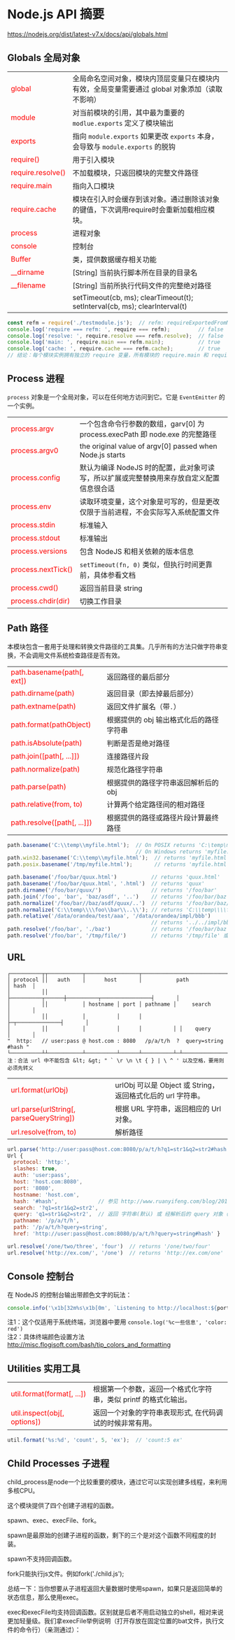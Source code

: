 # Node.js API 摘要

<style>
  td:first-Child { color: red; }
  h2 a { text-decoration: none; }
</style>

https://nodejs.org/dist/latest-v7.x/docs/api/globals.html

## Globals 全局对象

|||
|-------------------|------------------------------------------------------------------------------------------------
| global            | 全局命名空间对象，模块内顶层变量只在模块内有效，全局变量需要通过 global 对象添加（读取不影响）
| module            | 对当前模块的引用，其中最为重要的 `modlue.exports` 定义了模块输出
| exports           | 指向 `module.exports` 如果更改 `exports` 本身，会导致与 `module.exports` 的脱钩
| require()         | 用于引入模块
| require.resolve() | 不加载模块，只返回模块的完整文件路径
| require.main      | 指向入口模块
| require.cache     | 模块在引入时会缓存到该对象。通过删除该对象的键值，下次调用require时会重新加载相应模块。
| process           | 进程对象
| console           | 控制台
| Buffer            | 类，提供数据缓存相关功能
| __dirname         | [String] 当前执行脚本所在目录的目录名
| __filename        | [String] 当前所执行代码文件的完整绝对路径
|                   | setTimeout(cb, ms); clearTimeout(t); setInterval(cb, ms); clearInterval(t)

```js
const refm = require('./testmodule.js');  // refm: requireExportedFromModule
console.log('require === refm: ', require === refm);         // false
console.log('resolve: ', require.resolve === refm.resolve);  // false
console.log('main: ', require.main === refm.main);           // true
console.log('cache: ', require.cache === refm.cache);        // true
// 结论：每个模块实例拥有独立的 require 变量，所有模块的 require.main 和 require.cache 的引用是相同的。 
```


## Process 进程

`process` 对象是一个全局对象，可以在任何地方访问到它。它是 `EventEmitter` 的一个实例。

|||
|--------------------|---------------------------------------------------------------------------------
| process.argv       | 一个包含命令行参数的数组，garv[0] 为 process.execPath 即 node.exe 的完整路径
| process.argv0      | the original value of argv[0] passed when Node.js starts
| process.config     | 默认为编译 NodeJS 时的配置，此对象可读写，所以扩展或完整替换用来存放自定义配置信息很合适
| process.env        | 读取环境变量，这个对象是可写的，但是更改仅限于当前进程，不会实际写入系统配置文件
| process.stdin      | 标准输入
| process.stdout     | 标准输出
| process.versions   | 包含 NodeJS 和相关依赖的版本信息
| process.nextTick() | `setTimeout(fn, 0)` 类似，但执行时间更靠前，具体参看文档
| process.cwd()      | 返回当前目录 string
| process.chdir(dir) | 切换工作目录


## Path 路径

本模块包含一套用于处理和转换文件路径的工具集。几乎所有的方法只做字符串变换，不会调用文件系统检查路径是否有效。

|||
|-----------------------------|------------------------------------------
| path.basename(path[, ext])  | 返回路径的最后部分
| path.dirname(path)          | 返回目录（即去掉最后部分）
| path.extname(path)          | 返回文件扩展名（带`.`）
| path.format(pathObject)     | 根据提供的 obj 输出格式化后的路径字符串
| path.isAbsolute(path)       | 判断是否是绝对路径
| path.join([path[, ...]])    | 连接路径片段
| path.normalize(path)        | 规范化路径字符串
| path.parse(path)            | 根据提供的路径字符串返回解析后的 obj
| path.relative(from, to)     | 计算两个给定路径间的相对路径
| path.resolve([path[, ...]]) | 根据提供的路径或路径片段计算最终路径

```js
path.basename('C:\\temp\\myfile.html');  // On POSIX returns 'C:\temp\myfile.html'
                                         // On Windows returns 'myfile.html'
path.win32.basename('C:\\temp\\myfile.html');  // returns 'myfile.html'
path.posix.basename('/tmp/myfile.html');       // returns 'myfile.html'

path.basename('/foo/bar/quux.html')           // returns 'quux.html'
path.basename('/foo/bar/quux.html', '.html')  // returns 'quux'
path.dirname('/foo/bar/quux/')                // returns '/foo/bar'
path.join('/foo', 'bar', 'baz/asdf', '..')    // returns '/foo/bar/baz'               或 '\\foo\\bar\\baz'
path.normalize('/foo/bar//baz/asdf/quux/..')  // returns '/foo/bar/baz/asdf'          或 '\\foo\\bar\\baz\\asdf'
path.normalize('C:\\temp\\\\foo\\bar\\..\\'); // returns 'C:\\temp\\\\foo\\bar\\..\\' 或 'C:\\temp\\foo\\'
path.relative('/data/orandea/test/aaa', '/data/orandea/impl/bbb')
                                              // returns '../../impl/bbb' 或 '..\\..\\impl\\bbb'
path.resolve('/foo/bar', './baz')             // returns '/foo/bar/baz' 或 'D:\\foo\\bar\\baz'
path.resolve('/foo/bar', '/tmp/file/')        // returns '/tmp/file' 或 'D:\\tmp\\file'
```


## URL

```text
┌──────────┬┬───────────┬─────────────────┬───────────────────────────┬───────┐
│ protocol ││   auth    │      host       │           path            │ hash  │
│          ││           ├──────────┬──────┼──────────┬────────────────┤       │
│          ││           │ hostname │ port │ pathname │     search     │       │
│          ││           │          │      │          ├─┬──────────────┤       │
│          ││           │          │      │          │ │    query     │       │
"  http:   // user:pass @ host.com : 8080   /p/a/t/h  ?  query=string   #hash "
└──────────┴┴───────────┴──────────┴──────┴──────────┴─┴──────────────┴───────┘
注：合法 url 中不能包含 &lt; &gt; " ` \r \n \t { } | \ ^ ' 以及空格，要用则必须先转义
```

|||
|------------------------------|------------------------------------------
| url.format(urlObj)           | urlObj 可以是 Object 或 String，返回格式化后的 url 字符串。
| url.parse(urlString[, parseQueryString]) | 根据 URL 字符串，返回相应的 Url 对象。
| url.resolve(from, to)        | 解析路径

```js
url.parse('http://user:pass@host.com:8080/p/a/t/h?q1=str1&q2=str2#hash')  // returns:
Url {
  protocol: 'http:',
  slashes: true,
  auth: 'user:pass',
  host: 'host.com:8080',
  port: '8080',
  hostname: 'host.com',
  hash: '#hash',             // 参见 http://www.ruanyifeng.com/blog/2011/03/url_hash.html
  search: '?q1=str1&q2=str2',
  query: 'q1=str1&q2=str2',  // 返回 字符串(默认) 或 经解析后的 query 对象（第二个可选参数设为 true）
  pathname: '/p/a/t/h',
  path: '/p/a/t/h?query=string',
  href: 'http://user:pass@host.com:8080/p/a/t/h?query=string#hash' }

url.resolve('/one/two/three', 'four')  // returns '/one/two/four'
url.resolve('http://ex.com/', '/one')  // returns 'http://ex.com/one'
```


## Console 控制台

在 NodeJS 的控制台输出带颜色文字的玩法：

```js
console.info('\x1b[32m%s\x1b[0m', `Listening to http://localhost:${port}`);
```

注1：这个仅适用于系统终端，浏览器中要用 `console.log('%c一些信息', 'color: red')`   
注2：具体终端颜色设置方法 http://misc.flogisoft.com/bash/tip_colors_and_formatting


## Utilities 实用工具

|||
|------------------------------|------------------------------------------
| util.format(format[, ...])   | 根据第一个参数，返回一个格式化字符串，类似 printf 的格式化输出。
| util.inspect(obj[, options]) | 返回一个对象的字符串表现形式, 在代码调试的时候非常有用。

```js
util.format('%s:%d', 'count', 5, 'ex');  // 'count:5 ex'
```


## Child Processes 子进程

child_process是node一个比较重要的模块，通过它可以实现创建多线程，来利用多核CPU。

这个模块提供了四个创建子进程的函数。

spawn、exec、execFile、fork。

spawn是最原始的创建子进程的函数，剩下的三个是对这个函数不同程度的封装。

spawn不支持回调函数。

fork只能执行js文件。例如fork('./child.js');

总结一下：当你想要从子进程返回大量数据时使用spawn，如果只是返回简单的状态信息，那么使用exec。

exec和execFile均支持回调函数。区别就是后者不用启动独立的shell，相对来说更加轻量级。我们拿execFile举例说明（打开存放在固定位置的bat文件，执行文件的命令行）（亲测通过）：

